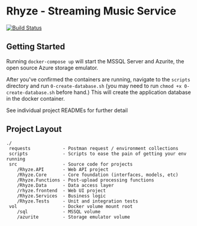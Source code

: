 # Rhyze - Streaming Music Service

[![Build Status](https://dev.azure.com/strideriidx/Rhyze/_apis/build/status/strider-.rhyze?branchName=master)](https://dev.azure.com/strideriidx/Rhyze/_build/latest?definitionId=2&branchName=master)

## Getting Started

Running `docker-compose up` will start the MSSQL Server and Azurite, the open source Azure storage emulator. 

After you've confirmed the containers are running, navigate to the `scripts` directory and run `0-create-database.sh` 
(you may need to run `chmod +x 0-create-database.sh` before hand.)  This will create the application database in the docker 
container.

See individual project READMEs for further detail

## Project Layout

```
./
 requests            - Postman request / environment collections
 scripts             - Scripts to ease the pain of getting your env running
 src                 - Source code for projects
    /Rhyze.API       - Web API project
    /Rhyze.Core      - Core foundation (interfaces, models, etc)
    /Rhyze.Functions - Post-upload processing functions
    /Rhyze.Data      - Data access layer
    /rhyze.frontend  - Web UI project
    /Rhyze.Services  - Business logic
    /Rhyze.Tests     - Unit and integration tests
 vol                 - Docker volume mount root
    /sql             - MSSQL volume
    /azurite         - Storage emulator volume
```
